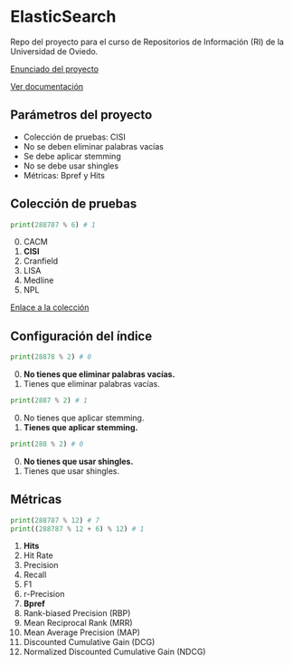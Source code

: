
# ElasticSearch

Repo del proyecto para el curso de Repositorios de Información (RI) de la Universidad de Oviedo.

[Enunciado del proyecto](https://www.campusvirtual.uniovi.es/pluginfile.php/530084/mod_resource/content/1/ElasticSearch%20Evaluaci%C3%B3n%20Extraordinaria%202024.pdf)

[Ver documentación](doc.md)

## Parámetros del proyecto

- Colección de pruebas: CISI
- No se deben eliminar palabras vacías
- Se debe aplicar stemming
- No se debe usar shingles
- Métricas: Bpref y Hits

## Colección de pruebas

```python
print(288787 % 6) # 1
```

0. CACM
1. **CISI**
2. Cranfield
3. LISA
4. Medline
5. NPL

[Enlace a la colección](https://ir.dcs.gla.ac.uk/resources/test_collections/cisi/)

## Configuración del índice

```python
print(28878 % 2) # 0
```

0. **No tienes que eliminar palabras vacías.**
1. Tienes que eliminar palabras vacías.

```python
print(2887 % 2) # 1
```

0. No tienes que aplicar stemming.
1. **Tienes que aplicar stemming.**

```python
print(288 % 2) # 0
```

0. **No tienes que usar shingles.**
1. Tienes que usar shingles.

## Métricas

```python
print(288787 % 12) # 7
print((288787 % 12 + 6) % 12) # 1
```

1. **Hits**
2. Hit Rate
3. Precision
4. Recall
5. F1
6. r-Precision
7. **Bpref**
8. Rank-biased Precision (RBP)
9. Mean Reciprocal Rank (MRR)
10. Mean Average Precision (MAP)
11. Discounted Cumulative Gain (DCG)
12. Normalized Discounted Cumulative Gain (NDCG)